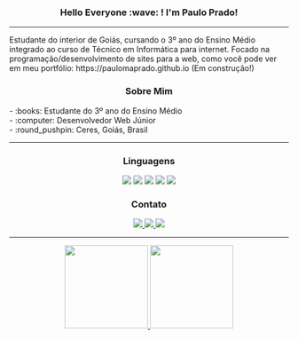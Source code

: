 <h3 align="center">
  Hello Everyone :wave: ! I'm Paulo Prado!  
</h3>

<hr>

<p>
Estudante do interior de Goiás, cursando o 3º ano do Ensino Médio integrado ao curso de Técnico em Informática para internet. Focado na programação/desenvolvimento de sites para a web, como você pode ver em meu portfólio: https://paulomaprado.github.io (Em construção!)
</p>

<h3 align="center">
  Sobre Mim
</h3>

<p>
  - :books: Estudante do 3º ano do Ensino Médio
  <br>
  - :computer: Desenvolvedor Web Júnior
  <br>
  - :round_pushpin: Ceres, Goiás, Brasil
</p>

<hr>

<h3 align="center">
  Linguagens
</h3>

<p align="center">
  <img src="https://img.shields.io/badge/CSS3-1572B6?style=for-the-badge&logo=css3&logoColor=white">
  <img src="https://img.shields.io/badge/HTML5-E34F26?style=for-the-badge&logo=html5&logoColor=white">
  <img src="https://img.shields.io/badge/JavaScript-323330?style=for-the-badge&logo=javascript&logoColor=F7DF1E">
  <img src="https://img.shields.io/badge/PHP-777BB4?style=for-the-badge&logo=php&logoColor=white">
  <img src="https://img.shields.io/badge/Python-FFD43B?style=for-the-badge&logo=python&logoColor=blue">
</p>

<h3 align="center">
  Contato
</h3>

<p align="center">
  <a href="https://www.instagram.com/pauloprado.dev/">
    <img src="https://img.shields.io/badge/Instagram-E4405F?style=for-the-badge&logo=instagram&logoColor=white">
  </a>
  <a href="https://www.linkedin.com/in/paulo-prado-25062004/">
    <img src="https://img.shields.io/badge/LinkedIn-0077B5?style=for-the-badge&logo=linkedin&logoColor=white">
  </a>
  <a href="mailto: paulopradodev@gmail.com">
    <img src="https://img.shields.io/badge/Gmail-D14836?style=for-the-badge&logo=gmail&logoColor=white">
  </a>
</p>

<hr>

<div align="center">
  <a href="https://github.com/PauloMAPrado">
    <img height="150px" src="https://github-readme-stats.vercel.app/api/top-langs/?username=paulomaprado&layout=compact&langs_count=7&theme=radical"/>
    <img height="150px" src="https://github-readme-stats.vercel.app/api?username=paulomaprado&show_icons=true&theme=dracula&include_all_commits=true&count_private=true"/>
</div>
